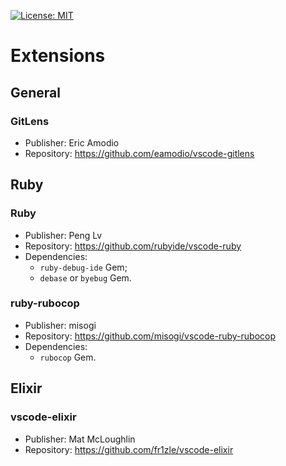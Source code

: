 [![License: MIT](https://img.shields.io/badge/License-MIT-blue.svg)](https://opensource.org/licenses/MIT)

# Extensions

## General

### GitLens

* Publisher: Eric Amodio
* Repository: https://github.com/eamodio/vscode-gitlens

## Ruby

### Ruby 

* Publisher: Peng Lv
* Repository: https://github.com/rubyide/vscode-ruby
* Dependencies:
  * ```ruby-debug-ide``` Gem;
  * ```debase``` or ```byebug``` Gem.
  
### ruby-rubocop

* Publisher: misogi
* Repository: https://github.com/misogi/vscode-ruby-rubocop
* Dependencies:
  * ```rubocop``` Gem.

## Elixir

### vscode-elixir

* Publisher: Mat McLoughlin
* Repository: https://github.com/fr1zle/vscode-elixir
